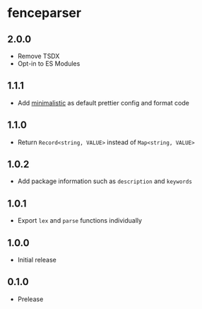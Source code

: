 # fenceparser

## 2.0.0

- Remove TSDX
- Opt-in to ES Modules

## 1.1.1

- Add [minimalistic](https://npm.im/minimalistic) as default prettier config and format code

## 1.1.0

- Return `Record<string, VALUE>` instead of `Map<string, VALUE>`

## 1.0.2

- Add package information such as `description` and `keywords`

## 1.0.1

- Export `lex` and `parse` functions individually

## 1.0.0

- Initial release

## 0.1.0

- Prelease
